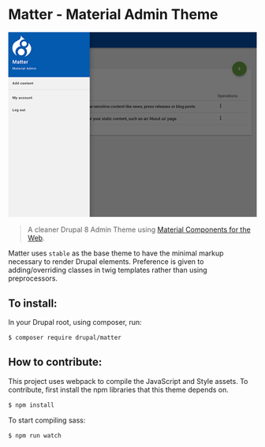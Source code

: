 # Matter - Material Admin Theme

![Screenshot](./screenshot.png)

> A cleaner Drupal 8 Admin Theme using [Material Components for the Web](https://material.io/components/web/).

Matter uses `stable` as the base theme to have the minimal markup necessary to render Drupal elements. Preference is given to adding/overriding classes in twig templates rather than using preprocessors.

## To install:

In your Drupal root, using composer, run:

```bash
$ composer require drupal/matter
```

## How to contribute:

This project uses webpack to compile the JavaScript and Style assets. To contribute, first install the npm libraries that this theme depends on.

```bash
$ npm install
```

To start compiling sass:

```bash
$ npm run watch
```
